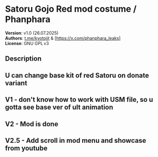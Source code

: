 # Satoru Gojo Red mod costume / Phanphara 

**Version**: v1.0 (26.07.2025)  
**Authors**: [t.me/kyotojjt](https://t.me/kyotojjt) & [https://x.com/phanphara_leaks]  
**License**: GNU GPL v3

## Description

U can change base kit of red Satoru on donate variant
---
V1 - don't know how to work with USM file, so u gotta see base ver of ult animation
---
V2 - Mod is done
---
V2.5 - Add scroll in mod menu and showcase from youtube
---
